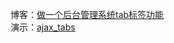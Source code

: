 博客：[做一个后台管理系统tab标签功能](https://blog.csdn.net/jx950915/article/details/81085747)
<br />
演示：[ajax_tabs](https://jx915.github.io/ajax_tabs/index.html)
